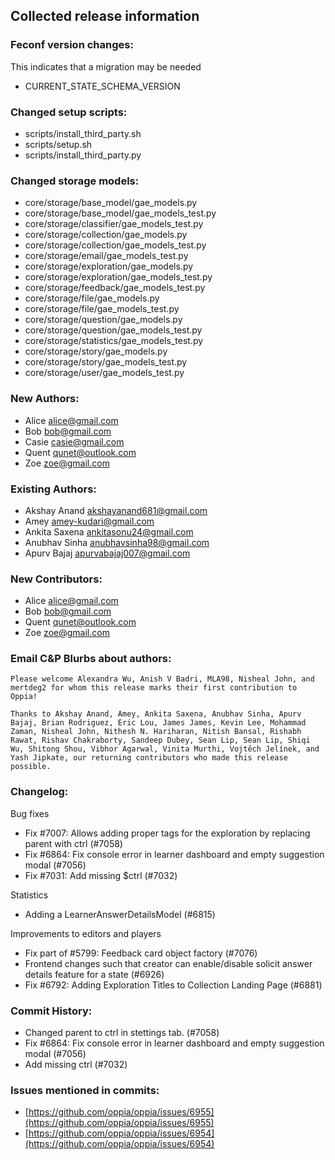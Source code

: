 ## Collected release information

### Feconf version changes:

This indicates that a migration may be needed

- CURRENT_STATE_SCHEMA_VERSION

### Changed setup scripts:

- scripts/install_third_party.sh
- scripts/setup.sh
- scripts/install_third_party.py

### Changed storage models:

- core/storage/base_model/gae_models.py
- core/storage/base_model/gae_models_test.py
- core/storage/classifier/gae_models_test.py
- core/storage/collection/gae_models.py
- core/storage/collection/gae_models_test.py
- core/storage/email/gae_models_test.py
- core/storage/exploration/gae_models.py
- core/storage/exploration/gae_models_test.py
- core/storage/feedback/gae_models_test.py
- core/storage/file/gae_models.py
- core/storage/file/gae_models_test.py
- core/storage/question/gae_models.py
- core/storage/question/gae_models_test.py
- core/storage/statistics/gae_models_test.py
- core/storage/story/gae_models.py
- core/storage/story/gae_models_test.py
- core/storage/user/gae_models_test.py

### New Authors:

- Alice <alice@gmail.com>
- Bob <bob@gmail.com>
- Casie <casie@gmail.com>
- Quent <qunet@outlook.com>
- Zoe <zoe@gmail.com>

### Existing Authors:

- Akshay Anand <akshayanand681@gmail.com>
- Amey <amey-kudari@gmail.com>
- Ankita Saxena <ankitasonu24@gmail.com>
- Anubhav Sinha <anubhavsinha98@gmail.com>
- Apurv Bajaj <apurvabajaj007@gmail.com>

### New Contributors:

- Alice <alice@gmail.com>
- Bob <bob@gmail.com>
- Quent <qunet@outlook.com>
- Zoe <zoe@gmail.com>

### Email C&P Blurbs about authors:

`Please welcome Alexandra Wu, Anish V Badri, MLA98, Nisheal John, and mertdeg2 for whom this release marks their first contribution to Oppia!`

`Thanks to Akshay Anand, Amey, Ankita Saxena, Anubhav Sinha, Apurv Bajaj, Brian Rodriguez, Eric Lou, James James, Kevin Lee, Mohammad Zaman, Nisheal John, Nithesh N. Hariharan, Nitish Bansal, Rishabh Rawat, Rishav Chakraborty, Sandeep Dubey, Sean Lip, Sean Lip, Shiqi Wu, Shitong Shou, Vibhor Agarwal, Vinita Murthi, Vojtěch Jelínek, and Yash Jipkate, our returning contributors who made this release possible.`

### Changelog:

Bug fixes

- Fix #7007: Allows adding proper tags for the exploration by replacing parent with ctrl (#7058)
- Fix #6864: Fix console error in learner dashboard and empty suggestion modal (#7056)
- Fix #7031: Add missing $ctrl (#7032)

Statistics

- Adding a LearnerAnswerDetailsModel (#6815)

Improvements to editors and players

- Fix part of #5799: Feedback card object factory (#7076)
- Frontend changes such that creator can enable/disable solicit answer details feature for a state (#6926)
- Fix #6792: Adding Exploration Titles to Collection Landing Page (#6881)

### Commit History:

- Changed parent to ctrl in stettings tab. (#7058)
- Fix #6864: Fix console error in learner dashboard and empty suggestion modal (#7056)
- Add missing ctrl (#7032)

### Issues mentioned in commits:

- [https://github.com/oppia/oppia/issues/6955](https://github.com/oppia/oppia/issues/6955)
- [https://github.com/oppia/oppia/issues/6954](https://github.com/oppia/oppia/issues/6954)
